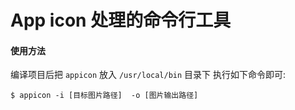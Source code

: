 # App icon 处理的命令行工具


#### 使用方法

编译项目后把 `appicon` 放入 `/usr/local/bin` 目录下
执行如下命令即可:
```
$ appicon -i [目标图片路径]  -o [图片输出路径]
```
